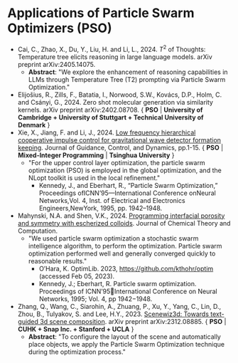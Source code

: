 # Applications of Particle Swarm Optimizers (PSO)

* Cai, C., Zhao, X., Du, Y., Liu, H. and Li, L., 2024. $T^2$ of Thoughts: Temperature tree elicits reasoning in large language models. arXiv preprint arXiv:2405.14075.
  * **Abstract**: "We explore the enhancement of reasoning capabilities in LLMs through Temperature Tree (T2) prompting via Particle Swarm Optimization."
* Elijošius, R., Zills, F., Batatia, I., Norwood, S.W., Kovács, D.P., Holm, C. and Csányi, G., 2024. Zero shot molecular generation via similarity kernels. arXiv preprint arXiv:2402.08708. { **PSO** | **University of Cambridge + University of Stuttgart + Technical University of Denmark** }
* Xie, X., Jiang, F. and Li, J., 2024. [Low frequency hierarchical cooperative impulse control for gravitational wave detector formation keeping](https://arc.aiaa.org/doi/abs/10.2514/1.G007932). Journal of Guidance, Control, and Dynamics, pp.1-15. { **PSO** | **Mixed-Integer Programming** | **Tsinghua University** }
  * "For the upper control layer optimization, the particle swarm optimization (PSO) is employed in the global optimization, and the NLopt toolkit is used in the local refinement."
    * Kennedy, J., and Eberhart, R., “Particle Swarm Optimization,” Proceedings ofICNN’95—International Conference onNeural Networks,Vol. 4, Inst. of Electrical and Electronics Engineers,NewYork, 1995, pp. 1942–1948.
* Mahynski, N.A. and Shen, V.K., 2024. [Programming interfacial porosity and symmetry with escherized colloids](). Journal of Chemical Theory and Computation.
  * "We used particle swarm optimization a stochastic swarm intelligence algorithm, to perform the optimization. Particle swarm optimization performed well and generally converged quickly to reasonable results."
    * O’Hara, K. OptimLib. 2023, https://github.com/kthohr/optim (accessed Feb 05, 2023).
    * Kennedy, J.; Eberhart, R. Particle swarm optimization. Proceedings of ICNN’95International Conference on Neural Networks, 1995; Vol. 4, pp 1942−1948.
* Zhang, Q., Wang, C., Siarohin, A., Zhuang, P., Xu, Y., Yang, C., Lin, D., Zhou, B., Tulyakov, S. and Lee, H.Y., 2023. [Scenewiz3d: Towards text-guided 3d scene composition](https://arxiv.org/abs/2312.08885). arXiv preprint arXiv:2312.08885. { **PSO** | **CUHK + Snap Inc. + Stanford + UCLA** }
  * **Abstract**: "To configure the layout of the scene and automatically place objects, we apply the Particle Swarm Optimization technique during the optimization process."
